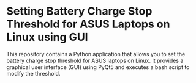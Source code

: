 # Setting Battery Charge Stop Threshold for ASUS Laptops on Linux using GUI

This repository contains a Python application that allows you to set the battery charge stop threshold for ASUS laptops on Linux. It provides a graphical user interface (GUI) using PyQt5 and executes a bash script to modify the threshold.
